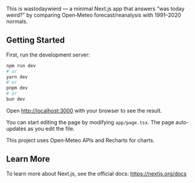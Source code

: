 This is wastodaywierd — a minimal Next.js app that answers “was today weird?” by comparing Open‑Meteo forecast/reanalysis with 1991–2020 normals.

## Getting Started

First, run the development server:

```bash
npm run dev
# or
yarn dev
# or
pnpm dev
# or
bun dev
```

Open [http://localhost:3000](http://localhost:3000) with your browser to see the result.

You can start editing the page by modifying `app/page.tsx`. The page auto-updates as you edit the file.

This project uses Open‑Meteo APIs and Recharts for charts.

## Learn More

To learn more about Next.js, see the official docs: https://nextjs.org/docs
